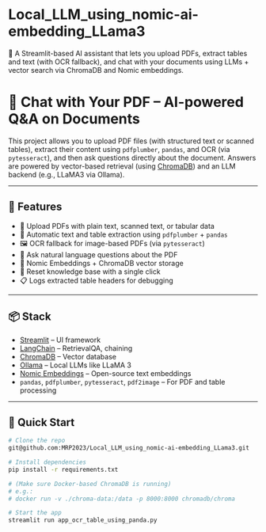 # Local_LLM_using_nomic-ai-embedding_LLama3
🧠 A Streamlit-based AI assistant that lets you upload PDFs, extract tables and text (with OCR fallback), and chat with your documents using LLMs + vector search via ChromaDB and Nomic embeddings.

# 📄 Chat with Your PDF – AI-powered Q&A on Documents

This project allows you to upload PDF files (with structured text or scanned tables), extract their content using `pdfplumber`, `pandas`, and OCR (via `pytesseract`), and then ask questions directly about the document. Answers are powered by vector-based retrieval (using [ChromaDB](https://www.trychroma.com/)) and an LLM backend (e.g., LLaMA3 via Ollama).

---

## 🔧 Features

- 📎 Upload PDFs with plain text, scanned text, or tabular data
- 🧠 Automatic text and table extraction using `pdfplumber` + `pandas`
- 🖼️ OCR fallback for image-based PDFs (via `pytesseract`)
- 🤖 Ask natural language questions about the PDF
- 🧩 Nomic Embeddings + ChromaDB vector storage
- 🧼 Reset knowledge base with a single click
- 📋 Logs extracted table headers for debugging

---

## 📦 Stack

- [Streamlit](https://streamlit.io/) – UI framework
- [LangChain](https://www.langchain.com/) – RetrievalQA, chaining
- [ChromaDB](https://www.trychroma.com/) – Vector database
- [Ollama](https://ollama.com/) – Local LLMs like LLaMA 3
- [Nomic Embeddings](https://docs.nomic.ai/) – Open-source text embeddings
- `pandas`, `pdfplumber`, `pytesseract`, `pdf2image` – For PDF and table processing

---

## 🚀 Quick Start

```bash
# Clone the repo
git@github.com:MRP2023/Local_LLM_using_nomic-ai-embedding_LLama3.git

# Install dependencies
pip install -r requirements.txt

# (Make sure Docker-based ChromaDB is running)
# e.g.:
# docker run -v ./chroma-data:/data -p 8000:8000 chromadb/chroma

# Start the app
streamlit run app_ocr_table_using_panda.py
